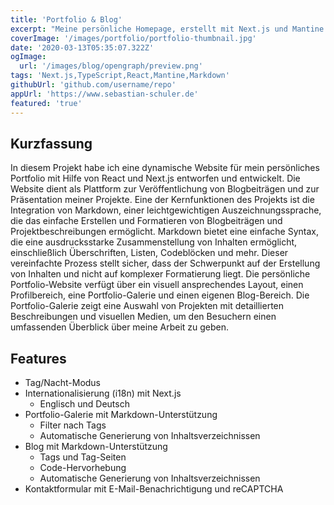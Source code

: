 ```yaml
---
title: 'Portfolio & Blog'
excerpt: "Meine persönliche Homepage, erstellt mit Next.js und Mantine UI. Gleichzeitig ist sie ein Blog, in dem ich über Softwareentwicklung und Technologie schreibe."
coverImage: '/images/portfolio/portfolio-thumbnail.jpg'
date: '2020-03-13T05:35:07.322Z'
ogImage: 
  url: '/images/blog/opengraph/preview.png'
tags: 'Next.js,TypeScript,React,Mantine,Markdown'
githubUrl: 'github.com/username/repo'
appUrl: 'https://www.sebastian-schuler.de'
featured: 'true'
---
```


## Kurzfassung

In diesem Projekt habe ich eine dynamische Website für mein persönliches Portfolio mit Hilfe von React und Next.js entworfen und entwickelt. Die Website dient als Plattform zur Veröffentlichung von Blogbeiträgen und zur Präsentation meiner Projekte. Eine der Kernfunktionen des Projekts ist die Integration von Markdown, einer leichtgewichtigen Auszeichnungssprache, die das einfache Erstellen und Formatieren von Blogbeiträgen und Projektbeschreibungen ermöglicht. Markdown bietet eine einfache Syntax, die eine ausdrucksstarke Zusammenstellung von Inhalten ermöglicht, einschließlich Überschriften, Listen, Codeblöcken und mehr. Dieser vereinfachte Prozess stellt sicher, dass der Schwerpunkt auf der Erstellung von Inhalten und nicht auf komplexer Formatierung liegt. Die persönliche Portfolio-Website verfügt über ein visuell ansprechendes Layout, einen Profilbereich, eine Portfolio-Galerie und einen eigenen Blog-Bereich. Die Portfolio-Galerie zeigt eine Auswahl von Projekten mit detaillierten Beschreibungen und visuellen Medien, um den Besuchern einen umfassenden Überblick über meine Arbeit zu geben.

## Features

- Tag/Nacht-Modus
- Internationalisierung (i18n) mit Next.js
  - Englisch und Deutsch
- Portfolio-Galerie mit Markdown-Unterstützung
  - Filter nach Tags
  - Automatische Generierung von Inhaltsverzeichnissen
- Blog mit Markdown-Unterstützung
  - Tags und Tag-Seiten
  - Code-Hervorhebung
  - Automatische Generierung von Inhaltsverzeichnissen
- Kontaktformular mit E-Mail-Benachrichtigung und reCAPTCHA
